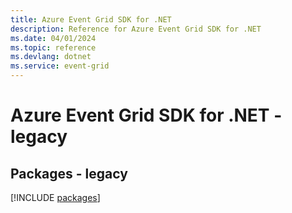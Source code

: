 ```yaml
---
title: Azure Event Grid SDK for .NET
description: Reference for Azure Event Grid SDK for .NET
ms.date: 04/01/2024
ms.topic: reference
ms.devlang: dotnet
ms.service: event-grid
---
```

# Azure Event Grid SDK for .NET - legacy
## Packages - legacy
[!INCLUDE [packages](event-grid-index.md)]